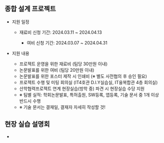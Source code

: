 ## 종합 설계 프로젝트
   
- 지원 일정
     
  + 재료비 신청 기간: 2024.03.11 ~ 2024.04.13
   
    * 여비 신청 기간: 2024.03.07 ~ 2024.04.31
    
- 지원 내용
     
  + 프로젝트 운영을 위한 재료비 (팀당 30만원 이내)
  + 논문발표를 위한 여비 (팀당 20만원 이내)
  + 논문발표를 위한 포스터 제작 시 인쇄비 (※ 별도 사전협의 후 승인 필요)
  + 프로젝트 수행 및 미팅 회의실 (IT4호관 D.I.Y실습실, IT융복합관 4층 회의실)
  + 산학협력프로젝트 연계 현장실습(방학 중) 파견 시 현장실습 수당 지원
  + ※ 팀별 실적: 학회논문발표, 특허출원, SW등록, 앱등록, 기술 문서 중 1개 이상 반드시 수행
  + ※ 기술 문서는 결재일, 결재자 자세히 작성할 것!
     
## 현장 실습 설명회
 
 - 
